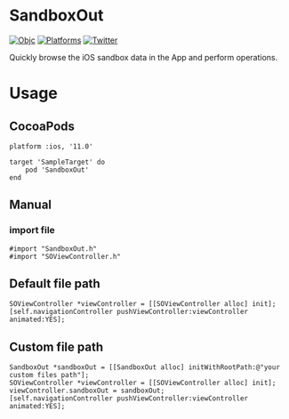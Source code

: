 # SandboxOut

[![Objc](https://img.shields.io/badge/Objc-blue?style=flat-square)](https://img.shields.io/badge/Objc?style=flat-square)
[![Platforms](https://img.shields.io/badge/Platforms-iOS-yellowgreen?style=flat-square)](https://img.shields.io/badge/Platforms-iOS-Green?style=flat-square)
[![Twitter](https://img.shields.io/badge/twitter-@charsdavy-blue.svg?style=flat-square)](https://twitter.com/charsdavy)

Quickly browse the iOS sandbox data in the App and perform operations.

# Usage

## CocoaPods

```
platform :ios, '11.0'

target 'SampleTarget' do
    pod 'SandboxOut'
end
```

## Manual

### import file

```
#import "SandboxOut.h"
#import "SOViewController.h"
```

## Default file path

```
SOViewController *viewController = [[SOViewController alloc] init];
[self.navigationController pushViewController:viewController animated:YES];
```

## Custom file path

```
SandboxOut *sandboxOut = [[SandboxOut alloc] initWithRootPath:@"your custom files path"];
SOViewController *viewController = [[SOViewController alloc] init];
viewController.sandboxOut = sandboxOut;
[self.navigationController pushViewController:viewController animated:YES];
```
